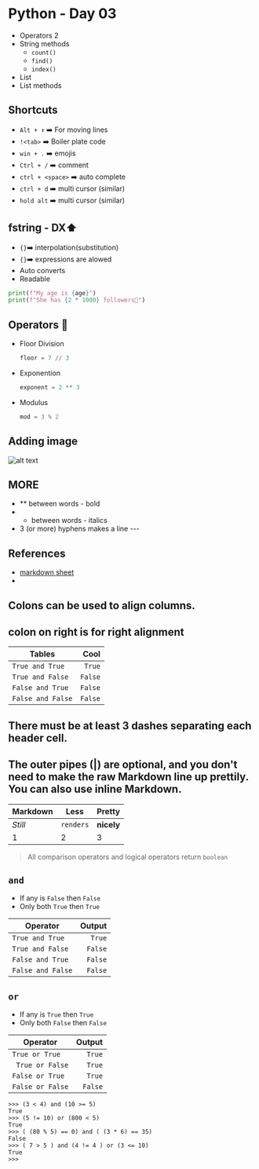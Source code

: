 # Python - Day 03

- Operators 2
- String methods
  - `count()`
  - `find()`
  - `index()`
- List
- List methods

## Shortcuts

- `Alt + ⬆️` ➡️ For moving lines
- `!<tab>` ➡️ Boiler plate code
- `win + .` ➡️ emojis
- `Ctrl + /` ➡️ comment
- `ctrl + <space>` ➡️ auto complete
- `ctrl + d` ➡️ multi cursor (similar)
- `hold alt` ➡️ multi cursor (similar)

## fstring - DX⬆️

- `{}`➡️ interpolation(substitution)
- `{}`➡️ expressions are alowed
- Auto converts
- Readable

```py
print(f"My age is {age}")
print(f"She has {2 * 1000} followers🎉")
```

## Operators 🔢

- Floor Division
  ```py
  floor = 7 // 3
  ```
- Exponention
  ```py
  exponent = 2 ** 3
  ```
- Modulus
  ```py
  mod = 3 % 2
  ```

## Adding image

![alt text](image-1.png)

## MORE

- \*\* between words - bold
- - between words - italics
- 3 (or more) hyphens makes a line ---

## References

- [markdown sheet](https://chatgpt.com/c/67b57b9a-546c-8011-b0ac-87d0a08980a2)
-

## Colons can be used to align columns.

## colon on right is for right alignment

| Tables            |    Cool |
| ----------------- | ------: |
| `True and True`   |  `True` |
| `True and False`  | `False` |
| `False and True`  | `False` |
| `False and False` | `False` |

## There must be at least 3 dashes separating each header cell.

## The outer pipes (|) are optional, and you don't need to make the raw Markdown line up prettily. You can also use inline Markdown.

| Markdown | Less      | Pretty     |
| -------- | --------- | ---------- |
| _Still_  | `renders` | **nicely** |
| 1        | 2         | 3          |

> All comparison operators and logical operators return `boolean`

## `and`

- If any is `False` then `False`
- Only both `True` then `True`

| Operator          |  Output |
| ----------------- | ------: |
| `True and True`   |  `True` |
| `True and False`  | `False` |
| `False and True`  | `False` |
| `False and False` | `False` |

## `or`

- If any is `True` then `True`
- Only both `False` then `False`

| Operator         |  Output |
| ---------------- | ------: |
| `True or True`   |  `True` |
| ` True or False` |  `True` |
| `False or True`  |  `True` |
| `False or False` | `False` |

```
>>> (3 < 4) and (10 >= 5)
True
>>> (5 != 10) or (800 < 5)
True
>>> ( (80 % 5) == 0) and ( (3 * 6) == 35)
False
>>> ( 7 > 5 ) and (4 != 4 ) or (3 <= 10)
True
>>>

```
